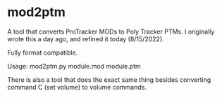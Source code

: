 # mod2ptm
A tool that converts ProTracker MODs to Poly Tracker PTMs. I originally wrote this a day ago, and refined it today (8/15/2022).

Fully format compatible.

Usage: mod2ptm.py module.mod module.ptm

There is also a tool that does the exact same thing besides converting command C (set volume) to volume commands.

